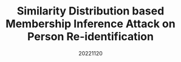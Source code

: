 ---
title: "Similarity Distribution based Membership Inference Attack on Person Re-identification"
date: 20221120
category: "vision"
author_list: "Junyao Gao, Xinyang Jiang, Huishuai Zhang, Yifan Yang, Shuguang Dou, Dongsheng Li, Duoqian Miao, Cheng Deng, Cairong Zhao"
pub_in: "AAAI 2023"
pdf_url: "https://arxiv.org/abs/2211.15918"
img_path1: "SDMIA.png"
---